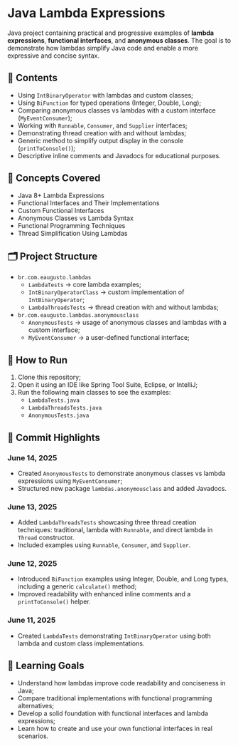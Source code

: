 <h1>Java Lambda Expressions</h1>
<p>
  Java project containing practical and progressive examples of <strong>lambda expressions</strong>, 
  <strong>functional interfaces</strong>, and <strong>anonymous classes</strong>. 
  The goal is to demonstrate how lambdas simplify Java code and enable a more expressive and concise syntax.
</p>
<h2>📌 Contents</h2>
<ul>
  <li>Using <code>IntBinaryOperator</code> with lambdas and custom classes;</li>
  <li>Using <code>BiFunction</code> for typed operations (Integer, Double, Long);</li>
  <li>Comparing anonymous classes vs lambdas with a custom interface (<code>MyEventConsumer</code>);</li>
  <li>Working with <code>Runnable</code>, <code>Consumer</code>, and <code>Supplier</code> interfaces;</li>
  <li>Demonstrating thread creation with and without lambdas;</li>
  <li>Generic method to simplify output display in the console (<code>printToConsole()</code>);</li>
  <li>Descriptive inline comments and Javadocs for educational purposes.</li>
</ul>
<h2>🧠 Concepts Covered</h2>
<ul>
  <li>Java 8+ Lambda Expressions</li>
  <li>Functional Interfaces and Their Implementations</li>
  <li>Custom Functional Interfaces</li>
  <li>Anonymous Classes vs Lambda Syntax</li>
  <li>Functional Programming Techniques</li>
  <li>Thread Simplification Using Lambdas</li>
</ul>
<h2>🗂️ Project Structure</h2>
<ul>
  <li><code>br.com.eaugusto.lambdas</code>
    <ul>
      <li><code>LambdaTests</code> -> core lambda examples;</li>
      <li><code>IntBinaryOperatorClass</code> -> custom implementation of <code>IntBinaryOperator</code>;</li>
      <li><code>LambdaThreadsTests</code> -> thread creation with and without lambdas;</li>
    </ul>
  </li>
  <li><code>br.com.eaugusto.lambdas.anonymousclass</code>
    <ul>
      <li><code>AnonymousTests</code> -> usage of anonymous classes and lambdas with a custom interface;</li>
      <li><code>MyEventConsumer</code> -> a user-defined functional interface;</li>
    </ul>
  </li>
</ul>
<h2>🚀 How to Run</h2>
<ol>
  <li>Clone this repository;</li>
  <li>Open it using an IDE like Spring Tool Suite, Eclipse, or IntelliJ;</li>
  <li>Run the following main classes to see the examples:
    <ul>
      <li><code>LambdaTests.java</code></li>
      <li><code>LambdaThreadsTests.java</code></li>
      <li><code>AnonymousTests.java</code></li>
    </ul>
  </li>
</ol>
<h2>📅 Commit Highlights</h2>
<h3>June 14, 2025</h3>
<ul>
  <li>Created <code>AnonymousTests</code> to demonstrate anonymous classes vs lambda expressions using <code>MyEventConsumer</code>;</li>
  <li>Structured new package <code>lambdas.anonymousclass</code> and added Javadocs.</li>
</ul>
<h3>June 13, 2025</h3>
<ul>
  <li>Added <code>LambdaThreadsTests</code> showcasing three thread creation techniques: traditional, lambda with <code>Runnable</code>, and direct lambda in <code>Thread</code> constructor.</li>
  <li>Included examples using <code>Runnable</code>, <code>Consumer</code>, and <code>Supplier</code>.</li>
</ul>
<h3>June 12, 2025</h3>
<ul>
  <li>Introduced <code>BiFunction</code> examples using Integer, Double, and Long types, including a generic <code>calculate()</code> method;</li>
  <li>Improved readability with enhanced inline comments and a <code>printToConsole()</code> helper.</li>
</ul>
<h3>June 11, 2025</h3>
<ul>
  <li>Created <code>LambdaTests</code> demonstrating <code>IntBinaryOperator</code> using both lambda and custom class implementations.</li>
</ul>
<h2>🎯 Learning Goals</h2>
<ul>
  <li>Understand how lambdas improve code readability and conciseness in Java;</li>
  <li>Compare traditional implementations with functional programming alternatives;</li>
  <li>Develop a solid foundation with functional interfaces and lambda expressions;</li>
  <li>Learn how to create and use your own functional interfaces in real scenarios.</li>
</ul>
